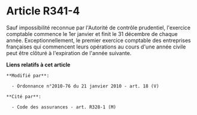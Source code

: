 # Article R341-4

Sauf impossibilité reconnue par l'Autorité de contrôle prudentiel, l'exercice comptable commence le 1er janvier et finit le
31 décembre de chaque année. Exceptionnellement, le premier exercice comptable des entreprises françaises qui commencent
leurs opérations au cours d'une année civile peut être clôturé à l'expiration de l'année suivante.

**Liens relatifs à cet article**

	**Modifié par**:

	  - Ordonnance n°2010-76 du 21 janvier 2010 - art. 18 (V)

	**Cité par**:

	  - Code des assurances - art. R328-1 (M)
